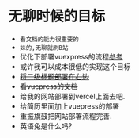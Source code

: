 # 无聊时候的目标
- `看文档的能力很重要的`
- `妹的,无聊就刷B站`
- 优化下部署vuexpress的流程[参考](https://www.bilibili.com/video/BV17G4y177YJ/?spm_id_from=333.337.search-card.all.click&vd_source=fa248929cbbce67cc8afaf2d6b210f14)
- 或许我可以成本很低的实现这个目标
- ~~[将二级标题部署在右边](https://www.cnblogs.com/dingshaohua/p/16618802.html)~~
- ~~看vuepress的文档~~
- 给我的网站部署到vercel上面去吧.
- 给简历里面加上vuepress的部署
- 重振旗鼓把网站部署流程完善.
- 英语兔是什么吗?